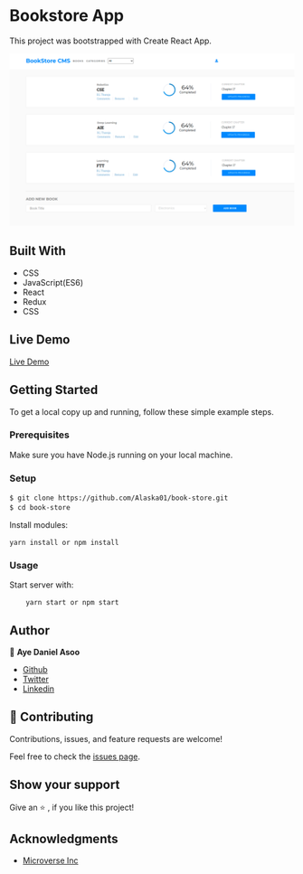# Bookstore App
This project was bootstrapped with Create React App.

![screenshot](screenshort.png)

## Built With
- CSS
- JavaScript(ES6)
- React
- Redux
- CSS

## Live Demo
[Live Demo](https://bookstore-milestone-5.netlify.app/)

## Getting Started 
To get a local copy up and running, follow these simple example steps.

### Prerequisites

Make sure you have Node.js  running on your local machine.

### Setup

~~~bash
$ git clone https://github.com/Alaska01/book-store.git
$ cd book-store
~~~

Install modules:

```
yarn install or npm install
 ```

### Usage

Start server with:

```
    yarn start or npm start
```

## Author

👤 **Aye Daniel Asoo**

- [Github](https://github.com/Alaska01)
- [Twitter](https://twitter.com/AyeAsoo)
- [Linkedin](https://www.linkedin.com/in/daniel-asoo-aye/)

## 🤝 Contributing

Contributions, issues, and feature requests are welcome!

Feel free to check the [issues page](https://github.com/Alaska01/book-store/issues).

## Show your support

Give an ⭐️ , if you like this project!

## Acknowledgments
- [Microverse Inc](https://www.microverse.org/)